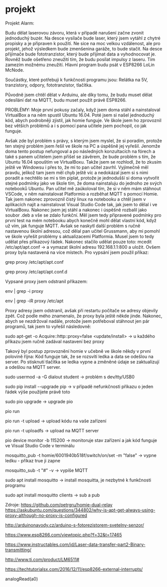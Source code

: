 # projekt
Projekt Alarm:

Budu dělat laserovou závoru, která v případě narušení začne zvonit jednoduchý buzér. Na desce vysílače bude laser, který jsem vytáhl z chytré propisky a je připraven k použití. Ne sice na moc velkou vzdálenost, ale pro projekt, jehož výsledkem bude zmenšenina garáže, to bude stačit. Na desce přijímače bude fototranzistor, který bude přijímat data a vyhodnocovat je. Rovněž bude ošetřeno zneužití tím, že budu posílat impulsy z laseru. Tím zamezím možnému zneužití. Hlavní program budu psát v ESP8266 LoLin McNode.

Součástky, které potřebuji k funkčnosti programu jsou: Relátka na 5V, tranzistory, odpory, fototranzistor, tlačítka.

Původně jsem chtěl dělat v Arduinu, ale díky tomu, že budu muset dělat odesílání dat na MQTT, budu muset použít právě ESP8266.

PROBLÉMY:
Moje první pokusy začaly, když jsem doma stáhl a nainstaloval VirtualBox a na něm spustil Ubuntu 16.04. Poté jsem si našel jednoduchý kód, abych podrobněji zjistil, jak homie funguje. Ve škole jsem ho zprovoznil bez větších problémů a i s pomocí pana učitele jsem pochopil, co jak funguje.


Avšak zde byl problém s právy, s kterým jsem myslel, že si poradím, protože ten stejný problém jsem řešil ve škole na PC a úspěšně jej vyřešil. Jenomže doma tento postup nefungoval a po následných konzultacích na fórech a také s panem učitelem jsem přišel se závěrem, že bude problém s tím, že Ubuntu 16.04 spouštím ve VirtualBoxu. Takže jsem se rozhlodl, že to zkusím ještě ve Windowsu i přes to, že mi to pan učitel zavrhl. Vyjímečně měl pravdu, jelikož tam jsem měl chyb ještě víc a nedokázal jsem si s nimi poradit a nechtělo se mi s tím piplat, protože je jednodušší si doma vytvořit stejné podmínky jako ve škole tím, že doma nainstaluju do jednoho ze svých notebooků Ubuntu. Pan učitel mě zaúkoloval tím, že si v něm mám stáhnout VSCode, v něm nainstalovat Platformio a rozběhat MQTT s pomocí Homie. Tak jsem nakonec zprovoznil čistý linux na notebooku a chtěl jsem v aplikacích najít a nainstalovat Visual Studio Code tak, jak jsem to dělal i ve VirtualBoxu. Nakonec jsem jej stáhl a nakonec i úspěšně rozbalil jako soubor .deb a vše se zdalo funkční. Měl jsem tedy připravené podmínky pro první test na mém notebooku abych konečně mohl dělat vlastní kód, když už vím, jak funguje MQTT. Avšak se naskytl další problém s ručně nastavenou školní adresou, což dělal pan učitel Grussmann, aby mi pomohl ve škole vyřešit problémy s aktualizacemi Platformia. Musel jsem to tedy udělat přes příkazový řádek. Nakonec stačilo udělat pouze toto:
mcedit /etc/apt/apt.conf -> a vymazat školní adresu 192.168.1.1:800 a uložit. Ovšem proxy byla nastavená na více místech. Pro vypsání jsem použil příkaz:

grep proxy /etc/apt/apt.conf

grep proxy /etc/apt/apt.conf.d

Vypsané proxy jsem odstranil příkazem:

env | grep -i proxy

env | grep -iR proxy /etc/apt 

Proxy adresy jsem odstranil, avšak při restartu počítače se adresy objevily zpět. Což podle mého znamenalo, že proxy byla ještě někde jinde.  Nakonec, abych se nezdržoval nadále, protože jsem potřeboval stáhnout jen pár programů, tak jsem to vyřešil následovně:

sudo apt-get -o Acquire::http::proxy=false <update/install> -> u každého příkazu jsem ručně zadával nastavení bez proxy

Takový byl postup zprovoznění homie v učebně ve škole někdy v první polovině října:
Kód funguje tak, že se rozsvítí ledka a data se odešlou na server. Po stisknutí tlačítka se ledka vypne a změněné údaje se zaktualizují a odešlou na MQTT server.

sudo usermod -a -G dialout student -> problém s dev/tty/USB0 

sudo pip install --upgrade pip -> v případě nefunkčnosti příkazu o jeden řádek výše použijete právě toto

sudo pio upgrade -> upgrade pio 

pio run

pio run -t upload -> upload kódu na vaše zařízení

pio run -t uploadfs -> upload na MQTT server

pio device monitor -b 115200 -> monitoruje stav zařízení a jak kód funguje ve Visual Studio Code v terminálu

mosquitto_pub -t homie/6001940b518f/switch/on/set -m "false" -> vypne ledku - příkaz true ji zapne

mosquitto_sub -t "#" -v -> vypíše MQTT

sudo apt install mosquitto -> install mosquitta, je nezbytné k funkčnosti programu

sudo apt install mosquitto clients -> sub a pub

Zdroje:
https://github.com/petrgru/homie-dual-relay
https://askubuntu.com/questions/344802/why-is-apt-get-always-using-proxy-although-no-proxy-is-configured



http://arduinonavody.cz/arduino-s-fotorezistorem-svetelny-senzor/

https://www.esp8266.com/viewtopic.php?f=32&t=17465

https://www.instructables.com/id/Laser-data-transfer-part2-Binary-transmitting/

http://www.ti.com/product/LM6511#

https://techtutorialsx.com/2016/12/11/esp8266-external-interrupts/

analogRead(a0)


